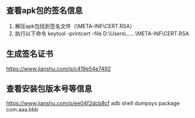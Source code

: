 ## 查看apk包的签名信息
1. 解压apk包找到签名文件（\META-INF\CERT.RSA）
2. 执行以下命令
keytool -printcert -file D:\Users\……\META-INF\CERT.RSA

## 生成签名证书
https://www.jianshu.com/p/c419e54e7492

## 查看安装包版本号等信息
https://www.jianshu.com/p/ee04f2dcb8cf
adb shell
dumpsys package com.aaa.bbb
